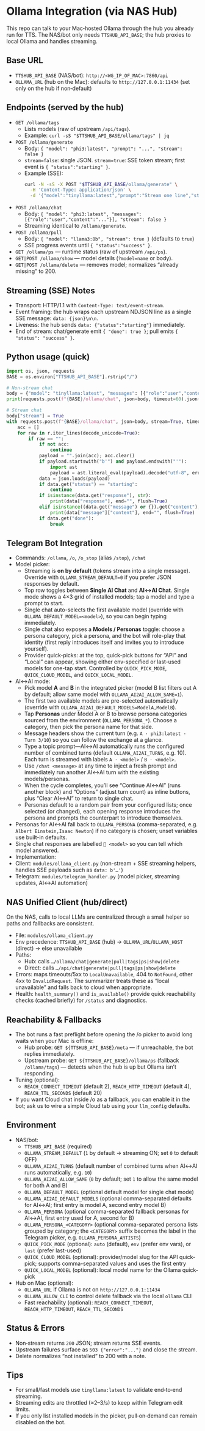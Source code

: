 # Ollama Integration (via NAS Hub)

This repo can talk to your Mac‑hosted Ollama through the hub you already run for TTS. The NAS/bot only needs `TTSHUB_API_BASE`; the hub proxies to local Ollama and handles streaming.

## Base URL
- `TTSHUB_API_BASE` (NAS/bot): `http://<WG_IP_OF_MAC>:7860/api`
- `OLLAMA_URL` (hub on the Mac): defaults to `http://127.0.0.1:11434` (set only on the hub if non‑default)

## Endpoints (served by the hub)
- `GET /ollama/tags`
  - Lists models (raw of upstream `/api/tags`).
  - Example: `curl -sS "$TTSHUB_API_BASE/ollama/tags" | jq`
- `POST /ollama/generate`
  - Body: `{ "model": "phi3:latest", "prompt": "...", "stream": false }`
  - `stream=false`: single JSON. `stream=true`: SSE token stream; first event is `{ "status":"starting" }`.
  - Example (SSE):
    ```bash
    curl -N -sS -X POST "$TTSHUB_API_BASE/ollama/generate" \
      -H 'Content-Type: application/json' \
      -d '{"model":"tinyllama:latest","prompt":"Stream one line","stream":true}'
    ```
- `POST /ollama/chat`
  - Body: `{ "model": "phi3:latest", "messages": [{"role":"user","content":"..."}], "stream": false }`
  - Streaming identical to `/ollama/generate`.
- `POST /ollama/pull`
  - Body: `{ "model": "llama3:8b", "stream": true }` (defaults to `true`)
  - SSE progress events until `{ "status":"success" }`.
- `GET /ollama/ps` — runtime status (raw of upstream `/api/ps`).
- `GET|POST /ollama/show` — model details (`?model=name` or body).
- `GET|POST /ollama/delete` — removes model; normalizes “already missing” to 200.

## Streaming (SSE) Notes
- Transport: HTTP/1.1 with `Content-Type: text/event-stream`.
- Event framing: the hub wraps each upstream NDJSON line as a single SSE message: `data: {json}\n\n`.
- Liveness: the hub sends `data: {"status":"starting"}` immediately.
- End of stream: chat/generate emit `{ "done": true }`; pull emits `{ "status": "success" }`.

## Python usage (quick)
```python
import os, json, requests
BASE = os.environ["TTSHUB_API_BASE"].rstrip("/")

# Non-stream chat
body = {"model": "tinyllama:latest", "messages": [{"role":"user","content":"hello"}], "stream": False}
print(requests.post(f"{BASE}/ollama/chat", json=body, timeout=60).json())

# Stream chat
body["stream"] = True
with requests.post(f"{BASE}/ollama/chat", json=body, stream=True, timeout=None) as r:
    acc = []
    for raw in r.iter_lines(decode_unicode=True):
        if raw == "":
            if not acc: 
                continue
            payload = "".join(acc); acc.clear()
            if payload.startswith("b'") and payload.endswith("'"):
                import ast
                payload = ast.literal_eval(payload).decode("utf-8", errors="ignore")
            data = json.loads(payload)
            if data.get("status") == "starting":
                continue
            if isinstance(data.get("response"), str):
                print(data["response"], end="", flush=True)
            elif isinstance((data.get("message") or {}).get("content"), str):
                print(data["message"]["content"], end="", flush=True)
            if data.get("done"):
                break
```

## Telegram Bot Integration
- Commands: `/ollama`, `/o`, `/o_stop` (alias `/stop`), `/chat`
- Model picker:
  - Streaming is **on by default** (tokens stream into a single message). Override with `OLLAMA_STREAM_DEFAULT=0` if you prefer JSON responses by default.
  - Top row toggles between **Single AI Chat** and **AI↔AI Chat**. Single mode shows a 4×3 grid of installed models; tap a model and type a prompt to start.
  - Single chat auto-selects the first available model (override with `OLLAMA_DEFAULT_MODEL=<model>`), so you can begin typing immediately.
  - Single chat also exposes a **Models / Personas** toggle: choose a persona category, pick a persona, and the bot will role-play that identity (first reply introduces itself and invites you to introduce yourself).
  - Provider quick-picks: at the top, quick-pick buttons for “API” and “Local” can appear, showing either env-specified or last-used models for one-tap start. Controlled by `QUICK_PICK_MODE`, `QUICK_CLOUD_MODEL`, and `QUICK_LOCAL_MODEL`.
- AI↔AI mode:
  - Pick model **A** and **B** in the integrated picker (model B list filters out A by default; allow same model with `OLLAMA_AI2AI_ALLOW_SAME=1`).
  - The first two available models are pre-selected automatically (override with `OLLAMA_AI2AI_DEFAULT_MODELS=ModelA,ModelB`).
  - Tap **Personas** under Model A or B to browse persona categories sourced from the environment (`OLLAMA_PERSONA_*`). Choose a category, then pick the persona name for that side.
  - Message headers show the current turn (e.g. `A · phi3:latest · Turn 3/10`) so you can follow the exchange at a glance.
  - Type a topic prompt—AI↔AI automatically runs the configured number of combined turns (default `OLLAMA_AI2AI_TURNS`, e.g. 10). Each turn is streamed with labels `A · <model>` / `B · <model>`.
  - Use `/chat <message>` at any time to inject a fresh prompt and immediately run another AI↔AI turn with the existing models/personas.
  - When the cycle completes, you’ll see “Continue AI↔AI” (runs another block) and “Options” (adjust turn count) as inline buttons, plus “Clear AI↔AI” to return to single chat.
  - Personas default to a random pair from your configured lists; once selected (or changed), each opening response introduces the persona and prompts the counterpart to introduce themselves.
- Personas for AI↔AI fall back to `OLLAMA_PERSONA` (comma-separated, e.g. `Albert Einstein,Isaac Newton`) if no category is chosen; unset variables use built-in defaults.
- Single chat responses are labelled `🤖 <model>` so you can tell which model answered.
- Implementation:
- Client: `modules/ollama_client.py` (non-stream + SSE streaming helpers, handles SSE payloads such as `data: b'…'`)
- Telegram: `modules/telegram_handler.py` (model picker, streaming updates, AI↔AI automation)

## NAS Unified Client (hub/direct)

On the NAS, calls to local LLMs are centralized through a small helper so paths and fallbacks are consistent.

- File: `modules/ollama_client.py`
- Env precedence: `TTSHUB_API_BASE` (hub) → `OLLAMA_URL`/`OLLAMA_HOST` (direct) → else unavailable
- Paths:
  - Hub: calls `…/ollama/chat|generate|pull|tags|ps|show|delete`
  - Direct: calls `…/api/chat|generate|pull|tags|ps|show|delete`
- Errors: maps timeouts/5xx to `LocalUnavailable`, 404 to `NotFound`, other 4xx to `InvalidRequest`. The summarizer treats these as “local unavailable” and falls back to cloud when appropriate.
- Health: `health_summary()` and `is_available()` provide quick reachability checks (cached briefly) for `/status` and diagnostics.

## Reachability & Fallbacks
- The bot runs a fast preflight before opening the /o picker to avoid long waits when your Mac is offline:
  - Hub probe: `GET ${TTSHUB_API_BASE}/meta` — if unreachable, the bot replies immediately.
  - Upstream probe: `GET ${TTSHUB_API_BASE}/ollama/ps` (fallback `/ollama/tags`) — detects when the hub is up but Ollama isn’t responding.
- Tuning (optional):
  - `REACH_CONNECT_TIMEOUT` (default 2), `REACH_HTTP_TIMEOUT` (default 4), `REACH_TTL_SECONDS` (default 20)
- If you want Cloud chat inside /o as a fallback, you can enable it in the bot; ask us to wire a simple Cloud tab using your `llm_config` defaults.

## Environment
- NAS/bot:
  - `TTSHUB_API_BASE` (required)
  - `OLLAMA_STREAM_DEFAULT` (`1` by default → streaming ON; set `0` to default OFF)
  - `OLLAMA_AI2AI_TURNS` (default number of combined turns when AI↔AI runs automatically, e.g. `10`)
  - `OLLAMA_AI2AI_ALLOW_SAME` (`0` by default; set `1` to allow the same model for both A and B)
  - `OLLAMA_DEFAULT_MODEL` (optional default model for single chat mode)
  - `OLLAMA_AI2AI_DEFAULT_MODELS` (optional comma-separated defaults for AI↔AI; first entry is model A, second entry model B)
  - `OLLAMA_PERSONA` (optional comma-separated fallback personas for AI↔AI, first entry used for A, second for B)
  - `OLLAMA_PERSONA_<CATEGORY>` (optional comma-separated persona lists grouped by category; the `<CATEGORY>` suffix becomes the label in the Telegram picker, e.g. `OLLAMA_PERSONA_ARTISTS`)
  - `QUICK_PICK_MODE` (optional): `auto` (default), `env` (prefer env vars), or `last` (prefer last-used)
  - `QUICK_CLOUD_MODEL` (optional): provider/model slug for the API quick-pick; supports comma-separated values and uses the first entry
  - `QUICK_LOCAL_MODEL` (optional): local model name for the Ollama quick-pick
- Hub on Mac (optional):
  - `OLLAMA_URL` if Ollama is not on `http://127.0.0.1:11434`
  - `OLLAMA_ALLOW_CLI` to control delete fallback via the local `ollama` CLI
  - Fast reachability (optional): `REACH_CONNECT_TIMEOUT`, `REACH_HTTP_TIMEOUT`, `REACH_TTL_SECONDS`

## Status & Errors
- Non‑stream returns `200` JSON; stream returns SSE events.
- Upstream failures surface as `503 {"error":"..."}` and close the stream.
- Delete normalizes “not installed” to 200 with a note.

## Tips
- For small/fast models use `tinyllama:latest` to validate end‑to‑end streaming.
- Streaming edits are throttled (≈2–3/s) to keep within Telegram edit limits.
- If you only list installed models in the picker, pull‑on‑demand can remain disabled on the bot.

